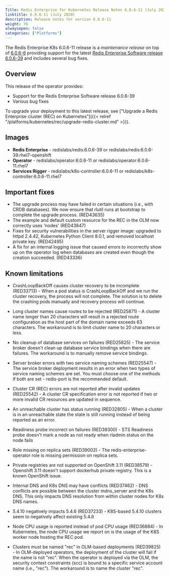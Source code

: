 ```yaml
---
Title: Redis Enterprise for Kubernetes Release Notes 6.0.6-11 (July 2020)
linktitle: 6.0.6-11 (July 2020)
description: Release notes for version 6.0.6-11
weight: 78
alwaysopen: false
categories: ["Platforms"]
---
```


The Redis Enterprise K8s 6.0.6-11 release is a *maintenance release* on top of [6.0.6-6](https://github.com/RedisLabs/redis-enterprise-k8s-docs/releases/tag/v6.0.6-6) providing support for the latest [Redis Enterprise Software release 6.0.6-39](https://docs.redislabs.com/latest/rs/release-notes/rs-6-0-may-2020/) and includes several bug fixes.

## Overview

This release of the operator provides:

- Support for the Redis Enterprise Software release 6.0.6-39
- Various bug fixes

To upgrade your deployment to this latest release, see ["Upgrade a Redis Enterprise cluster (REC) on Kubernetes"]({{< relref "/platforms/kubernetes/rec/upgrade-redis-cluster.md" >}}).

## Images

- **Redis Enterprise** - redislabs/redis:6.0.6-39 or redislabs/redis:6.0.6-39.rhel7-openshift
- **Operator** - redislabs/operator:6.0.6-11 or redislabs/operator:6.0.6-11.rhel7
- **Services Rigger** - redislabs/k8s-controller:6.0.6-11 or redislabs/k8s-controller:6.0.6-11.rhel7

## Important fixes

- The upgrade process may have failed in certain situations (i.e., with CRDB databases). We now ensure that rlutil runs at bootstrap to complete the upgrade process. (RED43635)
- The example and default custom resource for the REC in the OLM now correctly uses 'nodes' (RED43847)
- Fixes for security vulnerabilities in the server rigger image: upgraded to httpd 2.4.42, Kubernetes Python Client 8.0.1, and removed localhost private key. (RED42495)
- A fix for an internal logging issue that caused errors to incorrectly show up on the operator log when databases are created even though the creation succeeded. (RED43336)

## Known limitations

- CrashLoopBackOff causes cluster recovery to be incomplete  (RED33713) - When a pod status is CrashLoopBackOff and we run the cluster recovery, the process will not complete. The solution is to delete the crashing pods manually and recovery process will continue.

- Long cluster names cause routes to be rejected  (RED25871) - A cluster name longer than 20 characters will result in a rejected route configuration as the host part of the domain name exceeds 63 characters. The workaround is to limit cluster name to 20 characters or less.

- No cleanup of database services on failures (RED25825) - The service broker doesn't clean up database service bindings when there are failures. The workaround is to manually remove service bindings.

- Server broker errors with two service naming schemes  (RED25547) - The service broker deployment results in an error when two types of service naming schemes are set. You must choose one of the methods if both are set - redis-port is the recommended default.

- Cluster CR (REC) errors are not reported after invalid updates (RED25542) - A cluster CR specification error is not reported if two or more invalid CR resources are updated in sequence.

- An unreachable cluster has status running (RED32805) - When a cluster is in an unreachable state the state is still running instead of being reported as an error.

- Readiness probe incorrect on failures (RED39300) - STS Readiness probe doesn't mark a node as not ready when rladmin status on the node fails

- Role missing on replica sets (RED39002) - The redis-enterprise-operator role is missing permission on replica sets.

- Private registries are not supported on OpenShift 3.11 (RED38579) - Openshift 3.11 doesn't support dockerhub private registry. This is a known OpenShift issue.

- Internal DNS and K8s DNS may have conflicts (RED37462) - DNS conflicts are possible between the cluster mdns_server and the K8s DNS. This only impacts DNS resolution from within cluster nodes for K8s DNS names.

- 5.4.10 negatively impacts 5.4.6 (RED37233) - K8S-based 5.4.10 clusters seem to negatively affect existing 5.4.6

- Node CPU usage is reported instead of pod CPU usage (RED36884) - In Kubernetes, the node CPU usage we report on is the usage of the K8S worker node hosting the REC pod.

- Clusters must be named "rec" in OLM-based deployments (RED39825) - In OLM-deployed operators, the deployment of the cluster will fail if the name is not "rec". When the operator is deployed via the OLM, the security context constraints (scc) is bound to a specific service account name (i.e., "rec"). The workaround is to name the cluster "rec".
